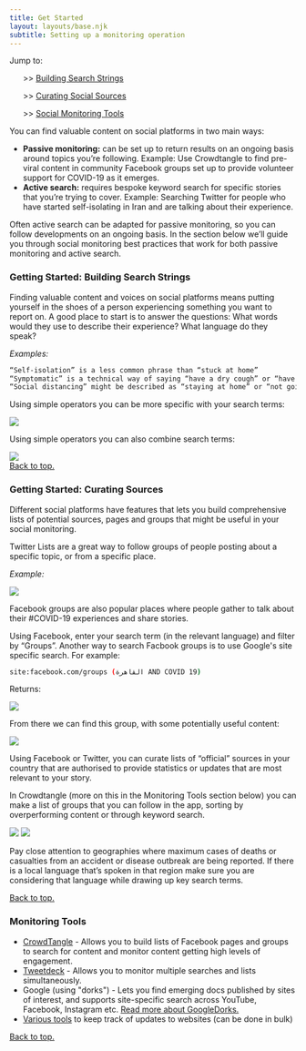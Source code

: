 ```yaml
---
title: Get Started
layout: layouts/base.njk
subtitle: Setting up a monitoring operation
---
```


<div class="quicknav">
	Jump to:<br>
<ul>>> <a href="#searchstrings">Building Search Strings</a></ul>
<ul>>> <a href="#curatingsources">Curating Social Sources</a></ul>
<ul>>> <a href="#monitoringtools">Social Monitoring Tools</a></ul>
</div>

You can find valuable content on social platforms in two main ways:

- **Passive monitoring:** can be set up to return results on an ongoing basis around topics you’re following. Example: Use Crowdtangle to find pre-viral content in community Facebook groups set up to provide volunteer support for COVID-19 as it emerges.
- **Active search:** requires bespoke keyword search for specific stories that you’re trying to cover. Example: Searching Twitter for people who have started self-isolating in Iran and are talking about their experience.

Often active search can be adapted for passive monitoring, so you can follow developments on an ongoing basis. In the section below we’ll guide you through social monitoring best practices that work for both passive monitoring and active search.

<h3 id="searchstrings">Getting Started: Building Search Strings</h3>

Finding valuable content and voices on social platforms means putting yourself in the shoes of a person experiencing something you want to report on. A good place to start is to answer the questions: What words would they use to describe their experience? What language do they speak?

_Examples:_

```bash
“Self-isolation” is a less common phrase than “stuck at home”
“Symptomatic” is a technical way of saying “have a dry cough” or “have a high fever”
“Social distancing” might be described as “staying at home” or “not going out”
```

Using simple operators you can be more specific with your search terms:

<img src="/images/operators2.jpeg" class="center, responsive">

Using simple operators you can also combine search terms:

<img src="/images/operators.jpeg" class="center, responsive">

<div class="quicknav">
<a href="#top">Back to top.</a>
</div>

<h3 id="curatingsources">Getting Started: Curating Sources</h3>
Different social platforms have features that lets you build comprehensive lists of potential sources, pages and groups that might be useful in your social monitoring.

Twitter Lists are a great way to follow groups of people posting about a specific topic, or from a specific place. 

_Example:_

<a href="https://twitter.com/i/lists/1233373419640623104" target="_blank"><img src="/images/TwitterList.png" class="center, responsive"></a>

Facebook groups are also popular places where people gather to talk about their #COVID-19 experiences and share stories.

Using Facebook, enter your search term (in the relevant language) and filter by “Groups”. Another way to search Facbook groups is to use Google's site specific search. For example:

```bash
site:facebook.com/groups (القاهرة AND COVID 19)
```

Returns:

<img src="/images/googlesitesearch.png" class="center, responsive">

From there we can find this group, with some potentially useful content:

<img src="/images/facebookgroup.png" class="center, responsive">

Using Facebook or Twitter, you can curate lists of “official” sources in your country that are authorised to provide statistics or updates that are most relevant to your story.  

In Crowdtangle (more on this in the Monitoring Tools section below) you can make a list of groups that you can follow in the app, sorting by overperforming content or through keyword search.

<img src="/images/crowdtangle1.png" class="center, responsive">
<img src="/images/crowdtangle2.png" class="center, responsive">

Pay close attention to geographies where maximum cases of deaths or casualties from an accident or disease outbreak are being reported. If there is a local language that’s spoken in that region make sure you are considering that language while drawing up key search terms.

<div class="quicknav">
<a href="#top">Back to top.</a>
</div>

<h3 id="monitoringtools">Monitoring Tools</h3>

- [CrowdTangle](https://crowdtangle.com) - Allows you to build lists of Facebook pages and groups to search for content and monitor content getting high levels of engagement.
- [Tweetdeck](https://tweetdeck.com) - Allows you to monitor multiple searches and lists simultaneously.
- Google (using "dorks") - Lets you find emerging docs published by sites of interest, and supports site-specific search across YouTube, Facebook, Instagram etc. [Read more about GoogleDorks.](https://exposingtheinvisible.org/guides/google-dorking/)
- [Various tools](https://www.osintessentials.com/monitoring) to keep track of updates to websites (can be done in bulk)

<div class="quicknav">
<a href="#top">Back to top.</a>
</div>
